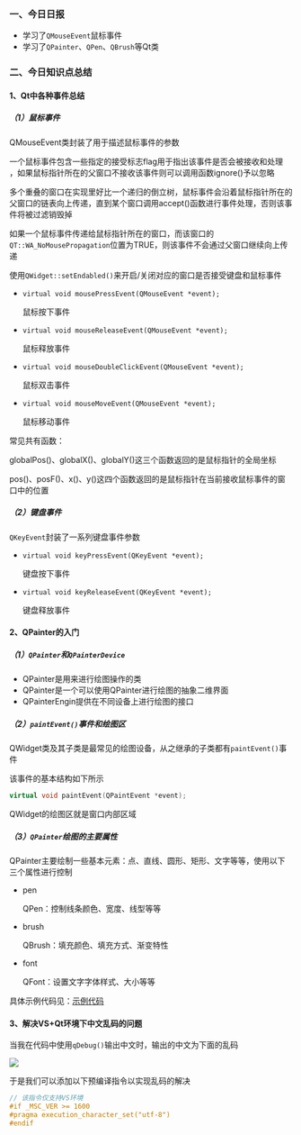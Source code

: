 ### 一、今日日报

- 学习了`QMouseEvent`鼠标事件
- 学习了`QPainter`、`QPen`、`QBrush`等Qt类

### 二、今日知识点总结

#### 1、Qt中各种事件总结

##### （1）鼠标事件

QMouseEvent类封装了用于描述鼠标事件的参数

一个鼠标事件包含一些指定的接受标志flag用于指出该事件是否会被接收和处理 ，如果鼠标指针所在的父窗口不接收该事件则可以调用函数ignore()予以忽略

多个重叠的窗口在实现里好比一个递归的倒立树，鼠标事件会沿着鼠标指针所在的父窗口的链表向上传递，直到某个窗口调用accept()函数进行事件处理，否则该事件将被过滤销毁掉

如果一个鼠标事件传递给鼠标指针所在的窗口，而该窗口的`QT::WA_NoMousePropagation`位置为TRUE，则该事件不会通过父窗口继续向上传递

使用`QWidget::setEndabled()`来开启/关闭对应的窗口是否接受键盘和鼠标事件

- `virtual void mousePressEvent(QMouseEvent *event);`

  鼠标按下事件

- `virtual void mouseReleaseEvent(QMouseEvent *event);`

  鼠标释放事件

- `virtual void mouseDoubleClickEvent(QMouseEvent *event);`

  鼠标双击事件

- `virtual void mouseMoveEvent(QMouseEvent *event);`

  鼠标移动事件

常见共有函数：

globalPos()、globalX()、globalY()这三个函数返回的是鼠标指针的全局坐标

pos()、posF()、x()、y()这四个函数返回的是鼠标指针在当前接收鼠标事件的窗口中的位置

##### （2）键盘事件

`QKeyEvent`封装了一系列键盘事件参数

- `virtual void keyPressEvent(QKeyEvent *event);`

  键盘按下事件

- `virtual void keyReleaseEvent(QKeyEvent *event);`

  键盘释放事件



#### 2、QPainter的入门

##### （1）`QPainter`和`QPainterDevice`

- QPainter是用来进行绘图操作的类
- QPainter是一个可以使用QPainter进行绘图的抽象二维界面
- QPainterEngin提供在不同设备上进行绘图的接口

##### （2）`paintEvent()`事件和绘图区

QWidget类及其子类是最常见的绘图设备，从之继承的子类都有`paintEvent()`事件

该事件的基本结构如下所示

```cpp
virtual void paintEvent(QPaintEvent *event);
```

QWidget的绘图区就是窗口内部区域

##### （3）`QPainter`绘图的主要属性

QPainter主要绘制一些基本元素：点、直线、圆形、矩形、文字等等，使用以下三个属性进行控制

- pen

  QPen：控制线条颜色、宽度、线型等等

- brush

  QBrush：填充颜色、填充方式、渐变特性

- font

  QFont：设置文字字体样式、大小等等

具体示例代码见：[示例代码](../Code/QtPainter)

#### 3、解决VS+Qt环境下中文乱码的问题

当我在代码中使用`qDebug()`输出中文时，输出的中文为下面的乱码

<img src="https://cos-1301609895.cos.ap-nanjing.myqcloud.com/KingSummer/clipboard_20220728_104123.png" >

于是我们可以添加以下预编译指令以实现乱码的解决

```cpp
// 该指令仅支持VS环境
#if _MSC_VER >= 1600
#pragma execution_character_set("utf-8")
#endif
```

